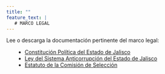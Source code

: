 ```yaml
---
title: ""
feature_text: |
   # MARCO LEGAL
---
```


<p></p>

Lee o descarga la documentación pertinente del marco legal:  
<p></p>

<ul><li style="margin-left: 25px"><a href = "https://congresoweb.congresojal.gob.mx/BibliotecaVirtual/legislacion/Códigos/Constitución%20Pol%C3%ADtica%20del%20Estado%20de%20Jalisco-070721.doc">Constitución Política del Estado de Jalisco</a></li>
	<li style="margin-left: 25px"><a href = "https://congresoweb.congresojal.gob.mx/BibliotecaVirtual/legislacion/Leyes/Ley%20del%20Sistema%20Anticorrupci%C3%B3n%20del%20Estado%20de%20Jalisco-140921.doc">Ley del Sistema Anticorrupción del Estado de Jalisco</a></li>
	<li style="margin-left: 25px"><a href = "/documentos/Documento de seguridad 2023.pdf">Estatuto de la Comisión de Selección</a></li>
</ul>

<p></p>
<p></p>
<p></p>
<p></p>

